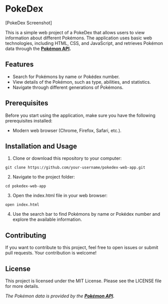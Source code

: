 # PokeDex
[PokeDex Screenshot]

This is a simple web project of a PokeDex that allows users to view information about different Pokémons. The application uses basic web technologies, including HTML, CSS, and JavaScript, and retrieves Pokémon data through the **[Pokémon API](https://pokeapi.co/).**

## Features
* Search for Pokémons by name or Pokédex number.
* View details of the Pokémon, such as type, abilities, and statistics.
* Navigate through different generations of Pokémons.

## Prerequisites
Before you start using the application, make sure you have the following prerequisites installed:

* Modern web browser (Chrome, Firefox, Safari, etc.).
## Installation and Usage
1. Clone or download this repository to your computer:

`git clone https://github.com/your-username/pokedex-web-app.git`

2. Navigate to the project folder:

`cd pokedex-web-app`

3. Open the index.html file in your web browser:

`open index.html`

4. Use the search bar to find Pokémons by name or Pokédex number and explore the available information.

## Contributing
If you want to contribute to this project, feel free to open issues or submit pull requests. Your contribution is welcome!

## License
This project is licensed under the MIT License. Please see the LICENSE file for more details.

*The Pokémon data is provided by the **[Pokémon API](https://pokeapi.co/).***
